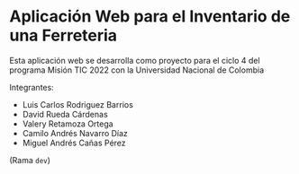 # Aplicación Web para el Inventario de una Ferreteria

Esta aplicación web se desarrolla como proyecto para el ciclo 4 del programa Misión TIC 2022 con la Universidad Nacional de Colombia

Integrantes:
- Luis Carlos Rodriguez Barrios
- David Rueda Cárdenas
- Valery Retamoza Ortega
- Camilo Andrés Navarro Díaz
- Miguel Andrés Cañas Pérez

(Rama `dev`)
